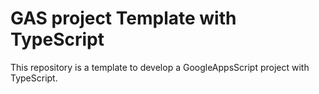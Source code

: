 # GAS project Template with TypeScript

This repository is a template to develop a GoogleAppsScript project with TypeScript.
